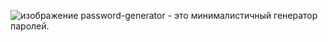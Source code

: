 ![изображение](https://github.com/user-attachments/assets/dd9ec2de-cf6b-46a1-a708-c053c633e5ec)
password-generator - это минималистичный генератор паролей.
